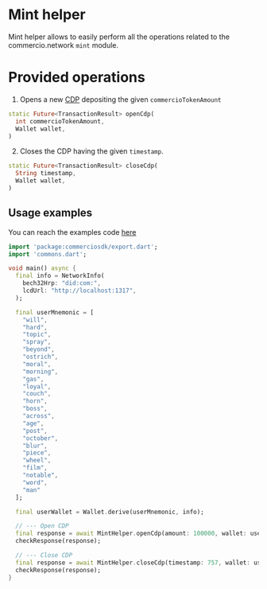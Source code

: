 # Mint helper
Mint helper allows to easily perform all the operations related to the commercio.network `mint` module.

# Provided operations

1. Opens a new [CDP](../glossary.md) depositing the given `commercioTokenAmount`
```dart
static Future<TransactionResult> openCdp(
  int commercioTokenAmount,
  Wallet wallet,
) 
```
2. Closes the CDP having the given `timestamp`.
```dart
static Future<TransactionResult> closeCdp(
  String timestamp,
  Wallet wallet,
) 
```
## Usage examples
You can reach the examples code [here](https://github.com/commercionetwork/sdk.dart/tree/docs/example)

```dart
import 'package:commerciosdk/export.dart';
import 'commons.dart';

void main() async {
  final info = NetworkInfo(
    bech32Hrp: "did:com:",
    lcdUrl: "http://localhost:1317",
  );

  final userMnemonic = [
    "will",
    "hard",
    "topic",
    "spray",
    "beyond",
    "ostrich",
    "moral",
    "morning",
    "gas",
    "loyal",
    "couch",
    "horn",
    "boss",
    "across",
    "age",
    "post",
    "october",
    "blur",
    "piece",
    "wheel",
    "film",
    "notable",
    "word",
    "man"
  ];

  final userWallet = Wallet.derive(userMnemonic, info);

  // --- Open CDP
  final response = await MintHelper.openCdp(amount: 100000, wallet: userWallet);
  checkResponse(response);

  // --- Close CDP
  final response = await MintHelper.closeCdp(timestamp: 757, wallet: userWallet);
  checkResponse(response);
}
```

